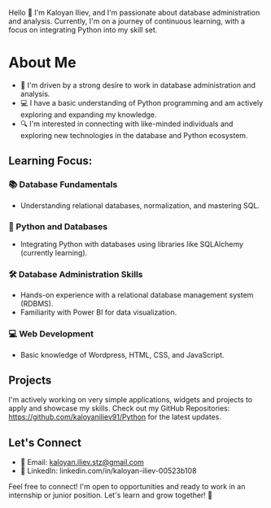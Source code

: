 Hello 👋
I'm Kaloyan Iliev, and I'm passionate about database administration and analysis. Currently, I'm on a journey of continuous learning, with a focus on integrating Python into my skill set.

# About Me

- 🌱 I'm driven by a strong desire to work in database administration and analysis.
- 💻 I have a basic understanding of Python programming and am actively exploring and expanding my knowledge.
- 🔍 I'm interested in connecting with like-minded individuals and exploring new technologies in the database and Python ecosystem.

## Learning Focus:

### 📚 Database Fundamentals
- Understanding relational databases, normalization, and mastering SQL.

### 🐍 Python and Databases
- Integrating Python with databases using libraries like SQLAlchemy (currently learning).

### 🛠️ Database Administration Skills
- Hands-on experience with a relational database management system (RDBMS).
- Familiarity with Power BI for data visualization.

### 💻 Web Development
- Basic knowledge of Wordpress, HTML, CSS, and JavaScript.

## Projects

I'm actively working on very simple applications, widgets and projects to apply and showcase my skills. Check out my GitHub Repositories: https://github.com/kaloyaniliev91/Python for the latest updates.

## Let's Connect

- 📧 Email: kaloyan.iliev.stz@gmail.com
- 💼 LinkedIn: linkedin.com/in/kaloyan-iliev-00523b108

Feel free to connect! 
I'm open to opportunities and ready to work in an internship or junior position. Let's learn and grow together! 🚀
